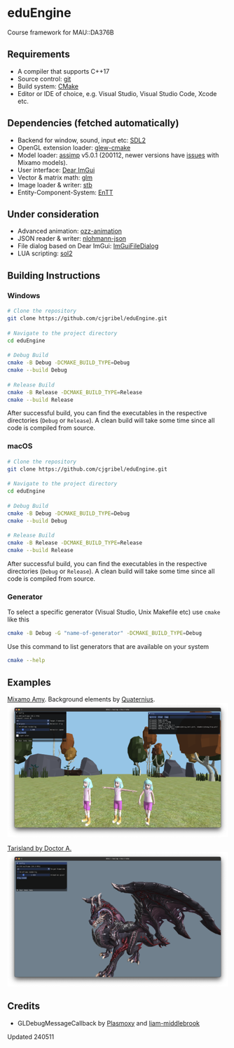# eduEngine
Course framework for MAU::DA376B

## Requirements
- A compiler that supports C++17
- Source control: [git](https://git-scm.com/)
- Build system: [CMake](https://cmake.org/)
- Editor or IDE of choice, e.g. Visual Studio, Visual Studio Code, Xcode etc.

## Dependencies (fetched automatically)
- Backend for window, sound, input etc: [SDL2](https://github.com/libsdl-org/SDL)
- OpenGL extension loader: [glew-cmake](https://github.com/Perlmint/glew-cmake)
- Model loader: [assimp](https://github.com/assimp/assimp) v5.0.1 (200112, newer versions have [issues](https://github.com/assimp/assimp/issues/4620) with Mixamo models).
- User interface: [Dear ImGui](https://github.com/ocornut/imgui)
- Vector & matrix math: [glm](https://github.com/g-truc/glm)
- Image loader & writer: [stb](https://github.com/nothings/stb)
- Entity-Component-System: [EnTT](https://github.com/skypjack/entt)

## Under consideration

- Advanced animation: [ozz-animation](https://guillaumeblanc.github.io/ozz-animation/)
- JSON reader & writer: [nlohmann-json](https://github.com/nlohmann/json)
- File dialog based on Dear ImGui: [ImGuiFileDialog](https://github.com/aiekick/ImGuiFileDialog)
- LUA scripting: [sol2](https://github.com/ThePhD/sol2)

## Building Instructions

### Windows

```sh
# Clone the repository
git clone https://github.com/cjgribel/eduEngine.git

# Navigate to the project directory
cd eduEngine

# Debug Build
cmake -B Debug -DCMAKE_BUILD_TYPE=Debug
cmake --build Debug

# Release Build
cmake -B Release -DCMAKE_BUILD_TYPE=Release
cmake --build Release
```

After successful build, you can find the executables in the respective directories (`Debug` or `Release`). A clean build will take some time since all code is compiled from source.

### macOS

```sh
# Clone the repository
git clone https://github.com/cjgribel/eduEngine.git

# Navigate to the project directory
cd eduEngine

# Debug Build
cmake -B Debug -DCMAKE_BUILD_TYPE=Debug
cmake --build Debug

# Release Build
cmake -B Release -DCMAKE_BUILD_TYPE=Release
cmake --build Release
```

After successful build, you can find the executables in the respective directories (`Debug` or `Release`). A clean build will take some time since all code is compiled from source.

### Generator

To select a specific generator (Visual Studio, Unix Makefile etc) use `cmake` like this
```sh
cmake -B Debug -G "name-of-generator" -DCMAKE_BUILD_TYPE=Debug
```

Use this command to list generators that are available on your system
```sh
cmake --help
```

## Examples

[Mixamo Amy](https://www.mixamo.com/). Background elements by [Quaternius](https://quaternius.com/).  
![example1](example1.png)  

[Tarisland by Doctor A.](https://sketchfab.com/3d-models/tarisland-dragon-high-poly-ecf63885166c40e2bbbcdf11cd14e65f)  
![example2](example2.png)  

## Credits
- GLDebugMessageCallback by [Plasmoxy](https://gist.github.com/Plasmoxy/aec637b85e306f671339dcfd509efc82) and [liam-middlebrook](https://gist.github.com/liam-middlebrook/c52b069e4be2d87a6d2f)

Updated 240511  
